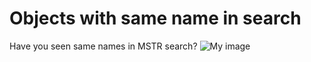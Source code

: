 # Objects with same name in search

Have you seen same names in MSTR search?
![My image](svbmicro.github.com/repository/SameNameInSearch/Samename.png)
